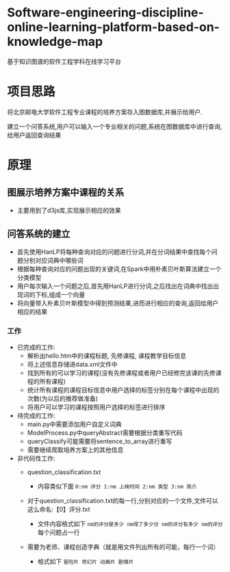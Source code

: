 # Software-engineering-discipline-online-learning-platform-based-on-knowledge-map
基于知识图谱的软件工程学科在线学习平台

# 项目思路
将北京邮电大学软件工程专业课程的培养方案存入图数据库,并展示给用户.

建立一个问答系统,用户可以输入一个专业相关的问题,系统在图数据库中进行查询,给用户返回查询结果

# 原理
## 图展示培养方案中课程的关系
- 主要用到了d3js库,实现展示相应的效果
## 问答系统的建立
- 首先使用HanLP将每种查询对应的问题进行分词,并在分词结果中查找每个问题分别对应词典中哪些词
- 根据每种查询对应的问题出现的关键词,在Spark中用朴素贝叶斯算法建立一个分类模型
- 用户每次输入一个问题之后,首先用HanLP进行分词,之后找出在词典中找出出现词的下标,组成一个向量
- 将向量带入朴素贝叶斯模型中得到预测结果,进而进行相应的查询,返回给用户相应的结果
### 工作
- 已完成的工作:
    - 解析出hello.htm中的课程标题, 先修课程, 课程教学目标信息
    - 将上述信息存储进data.xml文件中
    - 找到所有的可以学习的课程(没有先修课程或者用户已经修完该课的先修课程的所有课程)
    - 统计所有课程的课程目标信息中用户选择的标签分别在每个课程中出现的次数(为以后的推荐做准备)
    - 将用户可以学习的课程按照用户选择的标签进行排序
- 待完成的工作:
    - main.py中需要添加用户自定义词典
    - ModelProcess.py中queryAbstract需要根据分类重写代码
    - queryClassify可能需要将sentence_to_array进行重写
    - 需要继续爬取培养方案上的其他信息
- 非代码性工作:
    - question_classification.txt
        - 内容类似下面
       `0:nm 评分
        1:nm 上映时间
        2:nm 类型
        3:nm 简介`

    - 对于question_classification.txt的每一行,分别对应的一个文件,文件可以这么命名:【0】评分.txt
        - 文件内容格式如下
        `nm的评分是多少
        nm得了多少分
        nm的评分有多少
        nm的评分`
        每个问题占一行

    - 需要为老师、课程创造字典（就是用文件列出所有的可能，每行一个词）
        - 格式如下
        `冒险片
        奇幻片
        动画片
        剧情片`


